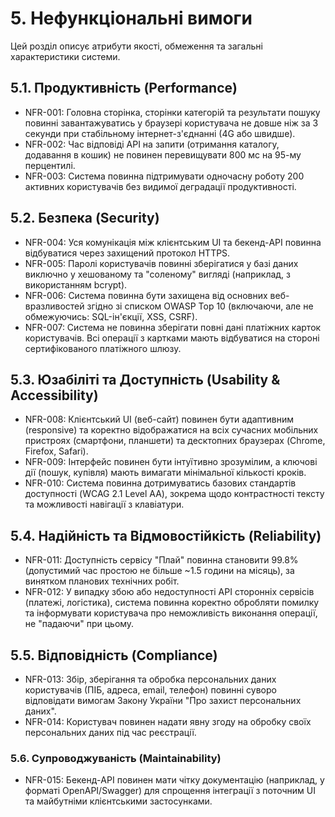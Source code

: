 # 5. Нефункціональні вимоги

Цей розділ описує атрибути якості, обмеження та загальні характеристики системи.

## 5.1. Продуктивність (Performance)

* NFR-001: Головна сторінка, сторінки категорій та результати пошуку повинні завантажуватись у браузері користувача не довше ніж за 3 секунди при стабільному інтернет-з'єднанні (4G або швидше).
* NFR-002: Час відповіді API на запити (отримання каталогу, додавання в кошик) не повинен перевищувати 800 мс на 95-му перцентилі.
* NFR-003: Система повинна підтримувати одночасну роботу 200 активних користувачів без видимої деградації продуктивності.

## 5.2. Безпека (Security)

* NFR-004: Уся комунікація між клієнтським UI та бекенд-API повинна відбуватися через захищений протокол HTTPS.
* NFR-005: Паролі користувачів повинні зберігатися у базі даних виключно у хешованому та "соленому" вигляді (наприклад, з використанням bcrypt).
* NFR-006: Система повинна бути захищена від основних веб-вразливостей згідно зі списком OWASP Top 10 (включаючи, але не обмежуючись: SQL-ін'єкції, XSS, CSRF).
* NFR-007: Система не повинна зберігати повні дані платіжних карток користувачів. Всі операції з картками мають відбуватися на стороні сертифікованого платіжного шлюзу.

## 5.3. Юзабіліті та Доступність (Usability & Accessibility)

* NFR-008: Клієнтський UI (веб-сайт) повинен бути адаптивним (responsive) та коректно відображатися на всіх сучасних мобільних пристроях (смартфони, планшети) та десктопних браузерах (Chrome, Firefox, Safari).
* NFR-009: Інтерфейс повинен бути інтуїтивно зрозумілим, а ключові дії (пошук, купівля) мають вимагати мінімальної кількості кроків.
* NFR-010: Система повинна дотримуватись базових стандартів доступності (WCAG 2.1 Level AA), зокрема щодо контрастності тексту та можливості навігації з клавіатури.

## 5.4. Надійність та Відмовостійкість (Reliability)

* NFR-011: Доступність сервісу "Плай" повинна становити 99.8% (допустимий час простою не більше ~1.5 години на місяць), за винятком планових технічних робіт.
* NFR-012: У випадку збою або недоступності API сторонніх сервісів (платежі, логістика), система повинна коректно обробляти помилку та інформувати користувача про неможливість виконання операції, не "падаючи" при цьому.

## 5.5. Відповідність (Compliance)

* NFR-013: Збір, зберігання та обробка персональних даних користувачів (ПІБ, адреса, email, телефон) повинні суворо відповідати вимогам Закону України "Про захист персональних даних".
* NFR-014: Користувач повинен надати явну згоду на обробку своїх персональних даних під час реєстрації.

### 5.6. Супроводжуваність (Maintainability)

* NFR-015: Бекенд-API повинен мати чітку документацію (наприклад, у форматі OpenAPI/Swagger) для спрощення інтеграції з поточним UI та майбутніми клієнтськими застосунками.

